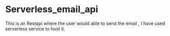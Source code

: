 # Serverless_email_api
This is an Restapi where the user  would able to send the email , I have used serverless service to host it. 
